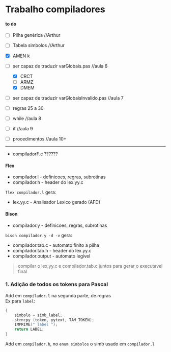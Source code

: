 # Trabalho compiladores

#### to do
 - [ ] Pilha genérica       //Arthur
 - [ ] Tabela simbolos      //Arthur
 - [X] AMEN k
 - [ ] ser capaz de traduzir varGlobais.pas             //aula 6
    - [x] CRCT
    - [ ] ARMZ
    - [X] DMEM
 - [ ] ser capaz de traduzir varGlobaisInvalido.pas     //aula 7

 - [ ] regras 25 a 30
 - [ ] while    //aula 8
 - [ ] if       //aula 9


 - [ ] procedimentos //aula 10+

















_____







- compiladorF.c ??????

#### Flex
- compilador.l -  definicoes, regras, subrotinas
- compilador.h - header do lex.yy.c

`flex compilador.l` gera:
- lex.yy.c - Analisador Lexico gerado (AFD)  


#### Bison
- compilador.y - definicoes, regras, subrotinas

`bison compilador.y -d -v` gera: 
- compilador.tab.c - automato finito a pilha
- compilador.tab.h - header do lex.yy.c
- compilador.output - automato legivel

> compilar o lex.yy.c e compilador.tab.c juntos para gerar o executavel final

### 1. Adição de todos os tokens para Pascal

Add em `compilador.l` na segunda parte, de regras  
Ex para `label`:  
```c
{ 
    simbolo = simb_label;
    strncpy (token, yytext, TAM_TOKEN);
    IMPRIME(" label ");
    return LABEL;
}
```

Add em `compilador.h`, no `enum simbolos` o simb usado em `compilador.l`  